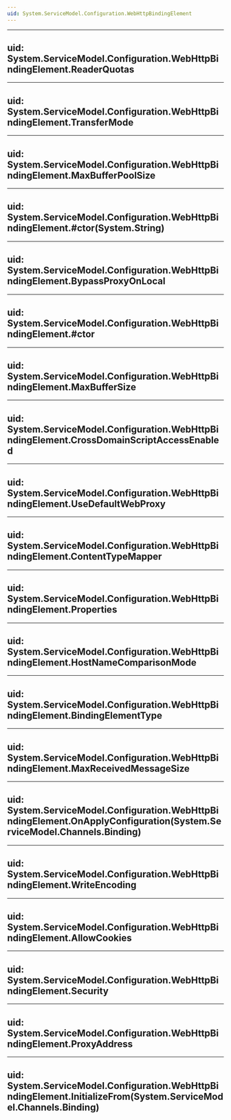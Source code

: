 ```yaml
---
uid: System.ServiceModel.Configuration.WebHttpBindingElement
---
```


---
uid: System.ServiceModel.Configuration.WebHttpBindingElement.ReaderQuotas
---

---
uid: System.ServiceModel.Configuration.WebHttpBindingElement.TransferMode
---

---
uid: System.ServiceModel.Configuration.WebHttpBindingElement.MaxBufferPoolSize
---

---
uid: System.ServiceModel.Configuration.WebHttpBindingElement.#ctor(System.String)
---

---
uid: System.ServiceModel.Configuration.WebHttpBindingElement.BypassProxyOnLocal
---

---
uid: System.ServiceModel.Configuration.WebHttpBindingElement.#ctor
---

---
uid: System.ServiceModel.Configuration.WebHttpBindingElement.MaxBufferSize
---

---
uid: System.ServiceModel.Configuration.WebHttpBindingElement.CrossDomainScriptAccessEnabled
---

---
uid: System.ServiceModel.Configuration.WebHttpBindingElement.UseDefaultWebProxy
---

---
uid: System.ServiceModel.Configuration.WebHttpBindingElement.ContentTypeMapper
---

---
uid: System.ServiceModel.Configuration.WebHttpBindingElement.Properties
---

---
uid: System.ServiceModel.Configuration.WebHttpBindingElement.HostNameComparisonMode
---

---
uid: System.ServiceModel.Configuration.WebHttpBindingElement.BindingElementType
---

---
uid: System.ServiceModel.Configuration.WebHttpBindingElement.MaxReceivedMessageSize
---

---
uid: System.ServiceModel.Configuration.WebHttpBindingElement.OnApplyConfiguration(System.ServiceModel.Channels.Binding)
---

---
uid: System.ServiceModel.Configuration.WebHttpBindingElement.WriteEncoding
---

---
uid: System.ServiceModel.Configuration.WebHttpBindingElement.AllowCookies
---

---
uid: System.ServiceModel.Configuration.WebHttpBindingElement.Security
---

---
uid: System.ServiceModel.Configuration.WebHttpBindingElement.ProxyAddress
---

---
uid: System.ServiceModel.Configuration.WebHttpBindingElement.InitializeFrom(System.ServiceModel.Channels.Binding)
---
